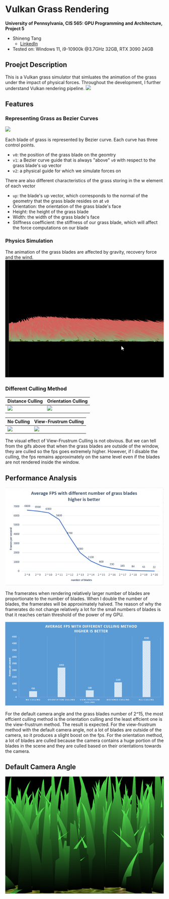 Vulkan Grass Rendering
==================================

**University of Pennsylvania, CIS 565: GPU Programming and Architecture, Project 5**

* Shineng Tang
  * [LinkedIn](https://www.linkedin.com/in/shineng-t-224192195/)
* Tested on: Windows 11, i9-10900k @3.7GHz 32GB, RTX 3090 24GB


## Proejct Description
This is a Vulkan grass simulator that simluates the animation of the grass under the impact of physical forces. 
Throughout the development, I further understand Vulkan rendering pipeline.
![](img/1.gif) 

## Features
### Representing Grass as Bezier Curves
![](img/blade_model.jpg) 

Each blade of grass is represented by Bezier curve.
Each curve  has three control points.
* `v0`: the position of the grass blade on the geomtry
* `v1`: a Bezier curve guide that is always "above" `v0` with respect to the grass blade's up vector 
* `v2`: a physical guide for which we simulate forces on

There are also different characteristics of the grass storing in the w element of each vector
* `up`: the blade's up vector, which corresponds to the normal of the geometry that the grass blade resides on at `v0`
* Orientation: the orientation of the grass blade's face
* Height: the height of the grass blade
* Width: the width of the grass blade's face
* Stiffness coefficient: the stiffness of our grass blade, which will affect the force computations on our blade

### Physics Simulation
The animation of the grass blades are affected by gravity, recovery force and the wind.
![](img/wind.gif) 

### Different Culling Method

| Distance Culling  | Orientation Culling |
|---|---|
|![](img/dist.gif)|![](img/orientation.gif)|


| No Culling  | View-Frustrum Culling |
|---|---|
|![](img/nocull.gif)|![](img/cull.gif)|

The visual effect of View-Frustrum Culling is not obvious. But we can tell from the gifs above that when the grass blades are outside of the window, they are culled so the fps goes extremely higher. However, if I disable the culling, the fps remains approximately on the same level even if the blades are not rendered inside the window.

## Performance Analysis
![](img/nob.png)

The framerates when rendering relatively larger number of blades are proportionate to the number of blades. When I double the number of blades, the framerates will be approximately halved. The reason of why the framerates do not change relatively a lot for the small numbers of blades is that it reaches certain threshold of the power of my GPU.


![](img/culling.png)


For the default camera angle and the grass blades number of 2^15, the most effcient culling method is the orientation culling and the least effcient one is the view-frustrum method. The result is expected. For the view-frustrum method with the default camera angle, not a lot of blades are outside of the camera, so it produces a slight boost on the fps. For the orientation method, a lot of blades are culled because the camera contains a huge portion of the blades in the scene and they are culled based on their orientations towards the camera.


## Default Camera Angle

![](img/default.png)